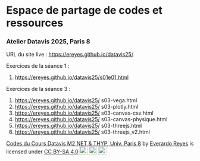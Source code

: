 # Espace de partage de codes et ressources

### Atelier Datavis 2025, Paris 8
URL du site live : https://ereyes.github.io/datavis25/  

Exercices de la séance 1 :  
1. https://ereyes.github.io/datavis25/s01e01.html  

Exercices de la séance 3 :  
1. https://ereyes.github.io/datavis25/  s03-vega.html  
2. https://ereyes.github.io/datavis25/  s03-plotly.html  
3. https://ereyes.github.io/datavis25/  s03-canvas-csv.html  
4. https://ereyes.github.io/datavis25/  s03-canvas-physique.html  
5. https://ereyes.github.io/datavis25/  s03-threejs.html  
6. https://ereyes.github.io/datavis25/  s03-threejs_v2.html  

 <p xmlns:cc="http://creativecommons.org/ns#" xmlns:dct="http://purl.org/dc/terms/"><a property="dct:title" rel="cc:attributionURL" href="https://github.com/ereyes/datavis25/">Codes du Cours Datavis M2 NET & THYP, Univ. Paris 8</a> by <a rel="cc:attributionURL dct:creator" property="cc:attributionName" href="https://ereyes.net/">Everardo Reyes</a> is licensed under <a href="https://creativecommons.org/licenses/by-sa/4.0/?ref=chooser-v1" target="_blank" rel="license noopener noreferrer" style="display:inline-block;">CC BY-SA 4.0<img style="height:22px!important;margin-left:3px;vertical-align:text-bottom;" src="https://mirrors.creativecommons.org/presskit/icons/cc.svg?ref=chooser-v1" alt=""><img style="height:22px!important;margin-left:3px;vertical-align:text-bottom;" src="https://mirrors.creativecommons.org/presskit/icons/by.svg?ref=chooser-v1" alt=""><img style="height:22px!important;margin-left:3px;vertical-align:text-bottom;" src="https://mirrors.creativecommons.org/presskit/icons/sa.svg?ref=chooser-v1" alt=""></a></p> 
